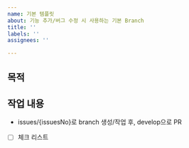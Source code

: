 ```yaml
---
name: 기본 템플릿
about: 기능 추가/버그 수정 시 사용하는 기본 Branch
title: ''
labels: ''
assignees: ''

---
```


## 목적


## 작업 내용
* issues/{issuesNo}로 branch 생성/작업 후, develop으로 PR 

- [ ] 체크 리스트
